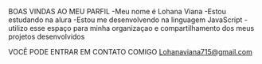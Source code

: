 

BOAS VINDAS AO MEU PARFIL
-Meu nome é Lohana Viana 
-Estou estudando na alura 
-Estou me desenvolvendo na linguagem JavaScript
-utilizo esse espaço para minha organizaçao e compartilhamento dos meus projetos desenvolvidos 


VOCÊ PODE ENTRAR EM CONTATO COMIGO 
Lohanaviana715@gmail.com 
